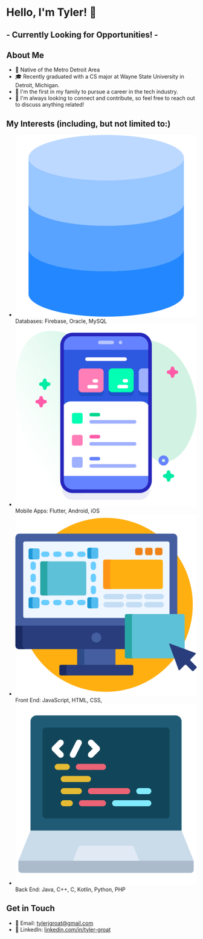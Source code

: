 # Hello, I'm Tyler! 👋

## - Currently Looking for Opportunities! -

## About Me
- 🏡 Native of the Metro Detroit Area
- 🎓 Recently graduated with a CS major at Wayne State University in Detroit, Michigan.
- 🥇 I'm the first in my family to pursue a career in the tech industry.
- 🤝 I'm always looking to connect and contribute, so feel free to reach out to discuss anything related!

## My Interests (including, but not limited to:)

- ![Database icon](database_icon.png) Databases: Firebase, Oracle, MySQL
- ![Mobile app icon](mobile_app.png) Mobile Apps: Flutter, Android, iOS
- ![Front end icon](front_end_icon.png) Front End: JavaScript, HTML, CSS,
- ![Back end icon](back_end_icon.png) Back End: Java, C++, C, Kotlin, Python, PHP

## Get in Touch

- 📨 Email: [tylerjgroat@gmail.com](mailto:tylerjgroat@gmail.com)
- 🔗 LinkedIn: [linkedin.com/in/tyler-groat](www.linkedin.com/in/tyler-groat)